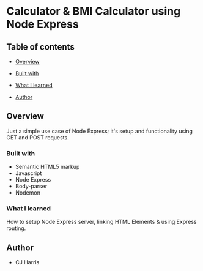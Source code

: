 # Calculator & BMI Calculator using Node Express

## Table of contents

- [Overview](#overview)

- [Built with](#built-with)
- [What I learned](#what-i-learned)
- [Author](#author)

## Overview

Just a simple use case of Node Express; it's setup and functionality using GET and POST requests.

### Built with

- Semantic HTML5 markup
- Javascript
- Node Express
- Body-parser
- Nodemon

### What I learned

How to setup Node Express server, linking HTML Elements & using Express routing.

## Author

- CJ Harris
